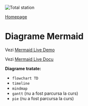 <script id="MathJax-script" async src="https://cdn.jsdelivr.net/npm/mathjax@3/es5/tex-mml-chtml.js"></script>


![Total station](https://metricop.com/cdn/shop/articles/trimble-total-station.jpg?v=1677673954&width=1100)

[Homepage](index.md)

# Diagrame Mermaid

Vezi [Mermaid Live Demo](https://mermaid.live/)

Vezi [Mermaid Live Docu](https://mermaid.js.org/intro/getting-started.html)

**Diagrame tratate:**
- `flowchart TD`
- `timeline`
- `mindmap`
- `gantt` (nu a fost parcursa la curs)
- `pie` (nu a fost parcursa la curs)